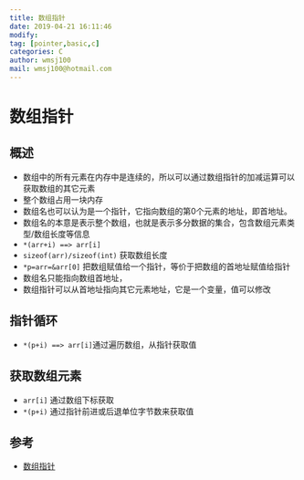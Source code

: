 ```yaml
---
title: 数组指针
date: 2019-04-21 16:11:46	
modify: 
tag: [pointer,basic,c]
categories: C
author: wmsj100
mail: wmsj100@hotmail.com
---
```


# 数组指针

## 概述
- 数组中的所有元素在内存中是连续的，所以可以通过数组指针的加减运算可以获取数组的其它元素
- 整个数组占用一块内存
- 数组名也可以认为是一个指针，它指向数组的第0个元素的地址，即首地址。
- 数组名的本意是表示整个数组，也就是表示多分数据的集合，包含数组元素类型/数组长度等信息
- `*(arr+i) ==> arr[i]`
- `sizeof(arr)/sizeof(int)` 获取数组长度
- `*p=arr=&arr[0]` 把数组赋值给一个指针，等价于把数组的首地址赋值给指针
- 数组名只能指向数组首地址，
- 数组指针可以从首地址指向其它元素地址，它是一个变量，值可以修改

## 指针循环
- `*(p+i) ==> arr[i]`通过遍历数组，从指针获取值

## 获取数组元素
- `arr[i]` 通过数组下标获取
- `*(p+i)` 通过指针前进或后退单位字节数来获取值

## 参考
- [数组指针](http://c.biancheng.net/cpp/html/76.html)
